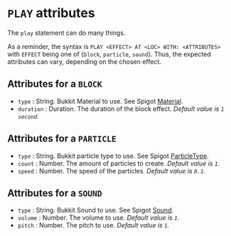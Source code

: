 # `PLAY` attributes

The `play` statement can do many things.

As a reminder, the syntax is `PLAY <EFFECT> AT <LOC> WITH: <ATTRIBUTES>` with `EFFECT` being one of {`block`, `particle`, `sound`}.
Thus, the expected attributes can vary, depending on the chosen effect.

## Attributes for a `BLOCK`

- `type` : String. Bukkit Material to use. See Spigot [Material](https://jd.papermc.io/paper/1.12/org/bukkit/Material.html).
- `duration` : Duration. The duration of the block effect. _Default value is `1 second`._

## Attributes for a `PARTICLE`

- `type` : String. Bukkit particle type to use. See Spigot [ParticleType](https://jd.papermc.io/paper/1.12/org/bukkit/Particle.html).
- `count` : Number. The amount of particles to create. _Default value is `1`._
- `speed` : Number. The speed of the particles. _Default value is `0.1`._

## Attributes for a `SOUND`

- `type` : String. Bukkit Sound to use. See Spigot [Sound](https://jd.papermc.io/paper/1.12/org/bukkit/Sound.html).
- `volume` : Number. The volume to use. _Default value is `1`._
- `pitch` : Number. The pitch to use. _Default value is `1`._

